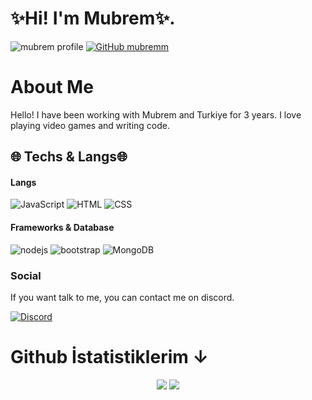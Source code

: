 # ✨Hi! I'm Mubrem✨.

![mubrem profile](https://komarev.com/ghpvc/?username=mubremm&color=blueviolet)
[![GitHub mubremm](https://img.shields.io/github/followers/mubremm?label=follower&style=social)](https://github.com/mubremm)&nbsp;

# About Me
Hello! I have been working with Mubrem and Turkiye for 3 years. I love playing video games and writing code.

## 🌐 Techs & Langs🌐
#### Langs
![JavaScript](https://img.shields.io/badge/JavaScript-323330?style=for-the-badge&logo=javascript&logoColor=F7DF1E) ![HTML](https://img.shields.io/badge/HTML5-E34F26?style=for-the-badge&logo=html5&logoColor=white) ![CSS](https://img.shields.io/badge/CSS3-1572B6?style=for-the-badge&logo=css3&logoColor=white)
#### Frameworks & Database
![nodejs](https://img.shields.io/badge/Node.js-339933?style=for-the-badge&logo=nodedotjs&logoColor=white) ![bootstrap](https://img.shields.io/badge/Bootstrap-563D7C?style=for-the-badge&logo=bootstrap&logoColor=white) ![MongoDB](https://img.shields.io/badge/MongoDB-4EA94B?style=for-the-badge&logo=mongodb&logoColor=white)

### Social
If you want talk to me, you can contact me on discord.

[![Discord](https://img.shields.io/badge/Discord-7289DA?style=for-the-badge&logo=discord&logoColor=white)](https://discord.com/users/937421302954864693)

  # Github İstatistiklerim ↓
<p align="center">
  <a href="https://github.com/mubremm/" target="_blank"><img src="https://github-readme-stats.vercel.app/api/top-langs/?username=mubremm&langs_count=10&custom_title=Most+Used+Languages&bg_color=171a1f&text_color=fff&icon_color=ff0000&hide_border=true&title_color=ff0000"/></a>
  <a href="https://github.com/mubremm/" target="_blank"><img src="https://github-readme-stats.vercel.app/api?username=mubremm&show_icons=true&border_radius=10px&title_color=ff0000&hide_border=true&bg_color=171a1f&text_color=fff&icon_color=ff0000&custom_title=mubremm%27s+Github+Statistics"/></a>
</p>
